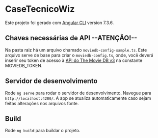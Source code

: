 # CaseTecnicoWiz

Este projeto foi gerado com [Angular CLI](https://github.com/angular/angular-cli) version 7.3.6.

## Chaves necessárias de API --ATENÇÃO!--

Na pasta raiz há um arquivo chamado `moviedb-config-sample.ts`. Este arquivo serve de base para criar o `moviedb-config.ts`, onde, você deverá inserir seu token de acesso à [API do The Movie DB v3](https://developers.themoviedb.org/3/getting-started/introduction) na constante MOVIEDB_TOKEN.

## Servidor de desenvolvimento

Rode `ng serve` para rodar o servidor de desenvolvimento. Navegue para `http://localhost:4200/`. A app se atualiza automaticamente caso sejam feitas alterações nos arquivos fonte.

## Build

Rode `ng build` para buildar o projeto.

